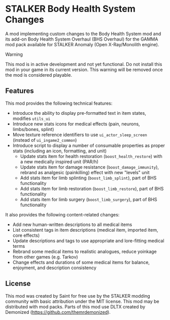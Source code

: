 # STALKER Body Health System Changes

A mod implementing custom changes to the Body Health System mod and its add-on Body Health System Overhaul (BHS Overhaul) for the GAMMA mod pack available for STALKER Anomaly (Open X-Ray/Monolith engine).

> [!WARNING]
> This mod is in active development and not yet functional.
> Do not install this mod in your game in its current version.
> This warning will be removed once the mod is considered playable.

## Features

This mod provides the following technical features:

- Introduce the ability to display pre-formatted text in item states, modifies `utils_ui`
- Introduce new stats icons for medical effects (pain, neurons, limbs/bones, splint)
- Move texture reference identifiers to use `ui_actor_sleep_screen` (instead of `ui_ingame2_common`)
- Introduce script to display a number of consumable properties as proper stats (including an icon, formatting, and unit)
  - Update stats item for health restoration (`boost_health_restore`) with a new medically inspired unit (PAR/h)
  - Update stats item for damage resistance (`boost_damage_immunity`), rebrand as analgesic (painkilling) effect with new "levels" unit
  - Add stats item for limb splinting (`boost_limb_splint`), part of BHS functionality
  - Add stats item for limb restoration (`boost_limb_restore`), part of BHS functionality
  - Add stats item for limb surgery (`boost_limb_surgery`), part of BHS functionality

It also provides the following content-related changes:

- Add new human-written descriptions to all medical items
- List consistent tags in item descriptions (medical item, imported item, core effects)
- Update descriptions and tags to use appropriate and lore-fitting medical terms
- Rebrand some medical items to realistic analogues, reduce yoinkage from other games (e.g. Tarkov)
- Change effects and durations of some medical items for balance, enjoyment, and description consistency

## License

This mod was created by Saint for free use by the STALKER modding community with basic attribution under the MIT license. This mod may be distributed with mod packs. Parts of this mod use DLTX created by Demonized (https://github.com/themrdemonized).
